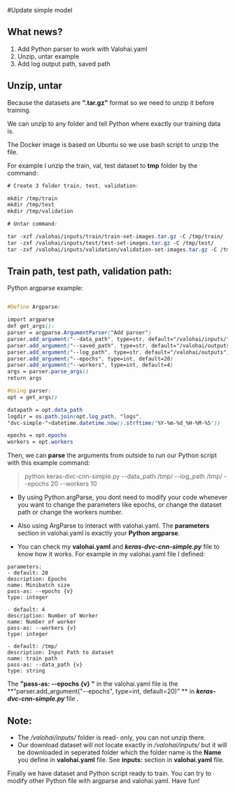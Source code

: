 #Update simple model 

## What news? 
1. Add Python parser to work with Valohai.yaml
2. Unzip, untar example
3. Add log output path, saved path

## Unzip, untar

Because the datasets are **".tar.gz"** format so we need to unzip it before training.

We can unzip to any folder and tell Python where exactly our training data is. 

The Docker image is based on Ubuntu so we use bash script to unzip the file.

For example I unzip the train, val, test dataset to **tmp** folder by the command: 

```css
# Create 3 folder train, test, validation:

mkdir /tmp/train 
mkdir /tmp/test
mkdir /tmp/validation 

# Untar command: 

tar -xzf /valohai/inputs/train/train-set-images.tar.gz -C /tmp/train/
tar -zxf /valohai/inputs/test/test-set-images.tar.gz -C /tmp/test/
tar -zxf /valohai/inputs/validation/validation-set-images.tar.gz -C /tmp/validation/

```

## Train path, test path, validation path: 

Python argparse example: 

```css 

#Define Argparse: 

import argparse
def get_args():
parser = argparse.ArgumentParser("Add parser")
parser.add_argument("--data_path", type=str, default="/valohai/inputs/")
parser.add_argument("--saved_path", type=str, default="/valohai/outputs/")
parser.add_argument("--log_path", type=str, default="/valohai/outputs")
parser.add_argument("--epochs", type=int, default=20)
parser.add_argument("--workers", type=int, default=4)
args = parser.parse_args()
return args

#Using parser: 
opt = get_args()

datapath = opt.data_path
logdir = os.path.join(opt.log_path, "logs",
"dvc-simple-"+datetime.datetime.now().strftime('%Y-%m-%d_%H-%M-%S'))

epochs = opt.epochs
workers = opt.workers

```

Then, we can **parse** the arguments from outside to run our Python script with this example command:

> python keras-dvc-cnn-simple.py --data_path /tmp/ --log_path /tmp/ --epochs 20 --workers 10

* By using Python argParse, you dont need to modify your code whenever you want to change the parameters like epochs, or change the dataset path or change the workers number.

* Also using ArgParse to interact with valohai.yaml. The **parameters** section in valohai.yaml is exactly your **Python argparse**. 

* You can check my **valohai.yaml** and _**keras-dvc-cnn-simple.py**_ file to know how it works. For example in my valohai.yaml file I defined:

```
parameters:  
- default: 20
description: Epochs
name: Minibatch size
pass-as: --epochs {v}
type: integer

- default: 4
description: Number of Worker
name: Number of worker 
pass-as: --workers {v}
type: integer

- default: /tmp/
description: Input Path to dataset
name: train path 
pass-as: --data_path {v}
type: string

```

The **"pass-as: --epochs {v} "** in the valohai.yaml file is the **"parser.add_argument("--epochs", type=int, default=20)" ** in _**keras-dvc-cnn-simple.py**_ file .

## Note: 

* The _/valohai/inputs/_ folder is read- only, you can not unzip there.
* Our download dataset will not locate exactly in _/valohai/inputs/_ but it will be downloaded in seperated folder which the folder name is the **Name** you define in **valohai.yaml** file. See **inputs:** section in **valohai.yaml** file. 


Finally we have dataset and Python script ready to train. You can try to modify other Python file with argparse and valohai.yaml. Have fun! 



